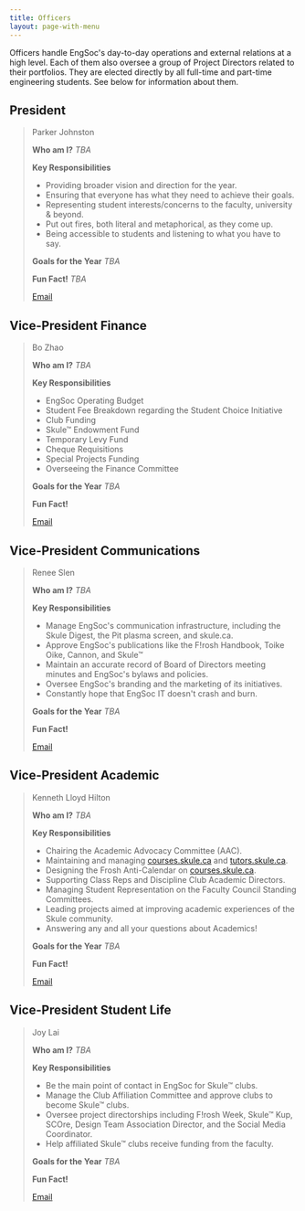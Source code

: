 ```yaml
---
title: Officers
layout: page-with-menu
---
```


Officers handle EngSoc's day-to-day operations and external relations at a high level. Each of them also oversee a group of Project Directors related to their portfolios. They are elected directly by all full-time and part-time engineering students. See below for information about them.

## President 
> Parker Johnston
> 
>**Who am I?** *TBA*
> 
>**Key Responsibilities**
> - Providing broader vision and direction for the year.
> - Ensuring that everyone has what they need to achieve their goals.
> - Representing student interests/concerns to the faculty, university & beyond.
> - Put out fires, both literal and metaphorical, as they come up.
> - Being accessible to students and listening to what you have to say. 
> 
>**Goals for the Year** *TBA*
> 
>**Fun Fact!** *TBA* 
> 
> <a class="button is-small president" href="mailto:president@skule.ca">Email</a> 

## Vice-President Finance
> Bo Zhao
> 
> **Who am I?** *TBA* 
> 
> **Key Responsibilities**
> - EngSoc Operating Budget
> - Student Fee Breakdown regarding the Student Choice Initiative
> - Club Funding
> - Skule™ Endowment Fund
> - Temporary Levy Fund
> - Cheque Requisitions
> - Special Projects Funding
> - Overseeing the Finance Committee
> 
> **Goals for the Year** *TBA*
> 
> **Fun Fact!** 
> 
> <a class="button is-small vp-finance" href="mailto:vpfinance@skule.ca">Email</a>

## Vice-President Communications
> Renee Slen
> 
> **Who am I?** *TBA* 
> 
> **Key Responsibilities**
> 
> - Manage EngSoc's communication infrastructure, including the Skule Digest, the Pit plasma screen, and skule.ca.
> - Approve EngSoc's publications like the F!rosh Handbook, Toike Oike, Cannon, and Skule™
> - Maintain an accurate record of Board of Directors meeting minutes and EngSoc's bylaws and policies.
> - Oversee EngSoc's branding and the marketing of its initiatives.
> - Constantly hope that EngSoc IT doesn't crash and burn.
> 
> **Goals for the Year** *TBA*
> 
> **Fun Fact!** 
> 
> <a class="button is-small vp-comms" href="mailto:vpcomm@skule.ca">Email</a>

## Vice-President Academic
> Kenneth Lloyd Hilton
> 
> **Who am I?** *TBA* 
> 
> **Key Responsibilities**
> 
> - Chairing the Academic Advocacy Committee (AAC).
> - Maintaining and managing [courses.skule.ca](http://courses.skule.ca) and [tutors.skule.ca](http://tutors.skule.ca).
> - Designing the Frosh Anti-Calendar on [courses.skule.ca](http://courses.skule.ca).
> - Supporting Class Reps and Discipline Club Academic Directors.
> - Managing Student Representation on the Faculty Council Standing Committees.
> - Leading projects aimed at improving academic experiences of the Skule community.
> - Answering any and all your questions about Academics!
> 
> **Goals for the Year** *TBA*
> 
> **Fun Fact!**
> 
> <a class="button is-small vp-academic" href="mailto:vpacademic@skule.ca">Email</a>

## Vice-President Student Life
> Joy Lai
> 
> **Who am I?** *TBA* 
> 
> **Key Responsibilities**
> 
> - Be the main point of contact in EngSoc for Skule™ clubs. 
> - Manage the Club Affiliation Committee and approve clubs to become Skule™ clubs.
> - Oversee project directorships including F!rosh Week, Skule™ Kup, SCOre, Design Team Association Director, and the Social Media Coordinator. 
> - Help affiliated Skule™ clubs receive funding from the faculty.
> 
> **Goals for the Year** *TBA*
> 
> **Fun Fact!** 
> 
> <a class="button is-small vp-student-life" href="mailto:vpstudentlife@skule.ca">Email</a>
